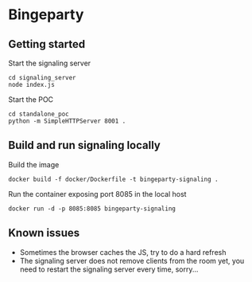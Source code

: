 # Bingeparty

## Getting started

Start the signaling server

```
cd signaling_server
node index.js
```

Start the POC

```
cd standalone_poc
python -m SimpleHTTPServer 8001 .
```

## Build and run signaling locally

Build the image

```
docker build -f docker/Dockerfile -t bingeparty-signaling .
```

Run the container exposing port 8085 in the local host

```
docker run -d -p 8085:8085 bingeparty-signaling
```

## Known issues

- Sometimes the browser caches the JS, try to do a hard refresh
- The signaling server does not remove clients from the room yet, you need to restart the signaling server every time, sorry...
